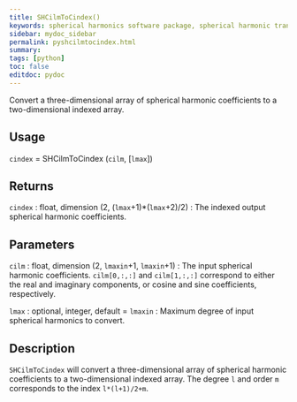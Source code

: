 ```yaml
---
title: SHCilmToCindex()
keywords: spherical harmonics software package, spherical harmonic transform, legendre functions, multitaper spectral analysis, fortran, Python, gravity, magnetic field
sidebar: mydoc_sidebar
permalink: pyshcilmtocindex.html
summary:
tags: [python]
toc: false
editdoc: pydoc
---
```


Convert a three-dimensional array of spherical harmonic coefficients to a two-dimensional indexed array.

## Usage

`cindex` = SHCilmToCindex (`cilm`, [`lmax`])

## Returns

`cindex` : float, dimension (2, (`lmax`+1)\*(`lmax`+2)/2)
:   The indexed output spherical harmonic coefficients.

## Parameters

`cilm` : float, dimension (2, `lmaxin`+1, `lmaxin`+1)
:   The input spherical harmonic coefficients. `cilm[0,:,:]` and `cilm[1,:,:]` correspond to either the real and imaginary components, or cosine and sine coefficients, respectively.

`lmax` : optional, integer, default = `lmaxin`
:   Maximum degree of input spherical harmonics to convert.

## Description

`SHCilmToCindex` will convert a three-dimensional array of spherical harmonic coefficients to a two-dimensional indexed array.  The degree `l` and order `m` corresponds to the index `l*(l+1)/2+m`.
